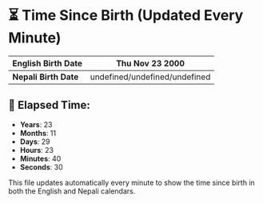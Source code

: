 # ⏳ Time Since Birth (Updated Every Minute)

| **English Birth Date** | Thu Nov 23 2000 |
|------------------------|-------------------------------------|
| **Nepali Birth Date**  | undefined/undefined/undefined                  |

## 📅 Elapsed Time:

- **Years**: 23
- **Months**: 11
- **Days**: 29
- **Hours**: 23
- **Minutes**: 40
- **Seconds**: 30

This file updates automatically every minute to show the time since birth in both the English and Nepali calendars.